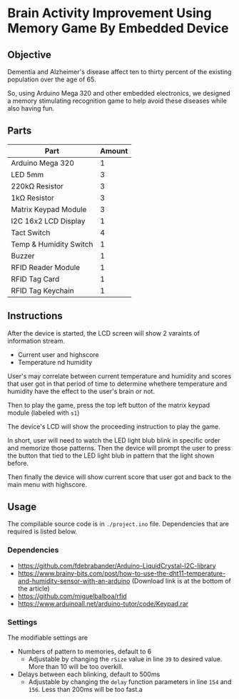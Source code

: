 # Brain Activity Improvement Using Memory Game By Embedded Device 

## Objective

Dementia and Alzheimer's disease affect ten to thirty percent of the existing population over the age of 65.

So, using Arduino Mega 320 and other embedded electronics, we designed a memory stimulating recognition game to help avoid these diseases while also having fun.

## Parts

|Part  |Amount  |
|--|--|
|Arduino Mega 320  |1  |
|LED 5mm|3|
|220kΩ Resistor|3|
|1kΩ Resistor|3|
|Matrix Keypad Module|3|
|I2C 16x2 LCD Display|1|
|Tact Switch|4|
|Temp & Humidity Switch|1|
|Buzzer|1|
|RFID Reader Module|1|
|RFID Tag Card|1|
|RFID Tag Keychain|1|

## Instructions

After the device is started, the LCD screen will show 2 varaints of information stream.

- Current user and highscore
- Temperature nd humidity

User's may correlate between current temperature and humidity and scores that user got in that period of time to determine whethere temperature and humidity have the effect to the user's brain or not.

Then to play the game, press the top left button of the matrix keypad module (labeled with `s1`)

The device's LCD will show the proceeding instruction to play the game.

In short, user will need to watch the LED light blub blink in specific order and memorize those patterns. Then the device will prompt the user to press the button that tied to the LED light blub in pattern that the light shown before.

Then finally the device will show current score that user got and back to the main menu with highscore.

## Usage

The compilable source code is in `./project.ino` file. Dependencies that are required is listed below.

### Dependencies

- <https://github.com/fdebrabander/Arduino-LiquidCrystal-I2C-library>
- <https://www.brainy-bits.com/post/how-to-use-the-dht11-temperature-and-humidity-sensor-with-an-arduino> (Download link is at the bottom of the article)
- <https://github.com/miguelbalboa/rfid>
- <https://www.arduinoall.net/arduino-tutor/code/Keypad.rar>

### Settings

The modifiable settings are

- Numbers of pattern to memories, default to 6
  - Adjustable by changing the `rSize` value in line `39` to desired value. More than 10 will be too overkill.
- Delays between each blinking, default to 500ms
  - Adjustable by changing the `delay` function parameters in line `154` and `156`. Less than 200ms will be too fast.a

